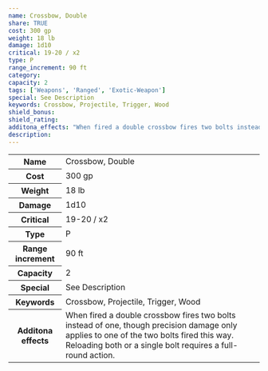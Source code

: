 ```yaml
---
name: Crossbow, Double
share: TRUE
cost: 300 gp
weight: 18 lb
damage: 1d10
critical: 19-20 / x2
type: P
range_increment: 90 ft
category: 
capacity: 2
tags: ['Weapons', 'Ranged', 'Exotic-Weapon']
special: See Description
keywords: Crossbow, Projectile, Trigger, Wood
shield_bonus: 
shield_rating: 
additona_effects: "When fired a double crossbow fires two bolts instead of one, though precision damage only applies to one of the two bolts fired this way. Reloading both or a single bolt requires a full-round action."
description: 
---
```

<p><span style="overflow-x: auto;"><table><tbody><tr><th>Name</th><td>Crossbow, Double</td></tr><tr><th>Cost</th><td>300 gp</td></tr><tr><th>Weight</th><td>18 lb</td></tr><tr><th>Damage</th><td>1d10</td></tr><tr><th>Critical</th><td>19-20 / x2</td></tr><tr><th>Type</th><td>P</td></tr><tr><th>Range increment</th><td>90 ft</td></tr><tr><th>Capacity</th><td>2</td></tr><tr><th>Special</th><td>See Description</td></tr><tr><th>Keywords</th><td>Crossbow, Projectile, Trigger, Wood</td></tr><tr><th>Additona effects</th><td>When fired a double crossbow fires two bolts instead of one, though precision damage only applies to one of the two bolts fired this way. Reloading both or a single bolt requires a full-round action.</td></tr></tbody></table></span></p>